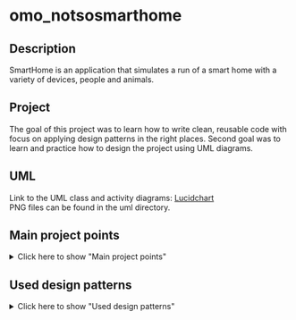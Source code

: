 # omo_notsosmarthome

## Description
SmartHome is an application that simulates a run of a smart home with a variety of devices, people and animals.

## Project
The goal of this project was to learn how to write clean, reusable code with focus on applying design patterns in the right places. Second goal was to learn and practice how to design the project using UML diagrams.

## UML
Link to the UML class and activity diagrams: [Lucidchart](https://lucid.app/lucidchart/97bc368b-4599-4722-bebf-889dc40d96a2/edit?viewport_loc=-299%2C-534%2C4588%2C2270%2CdvQ3cUOME~3G&invitationId=inv_2f3fb955-21bf-4c51-94fb-bdb629ff5503)
<br/>PNG files can be found in the uml directory.

## Main project points
<details><summary>Click here to show "Main project points"</summary>
<br/>

F1. Entity se kterými pracujeme je dům, okno (+ venkovní žaluzie), patro v domu, senzor, zařízení (=spotřebič), osoba, auto, kolo, domácí zvíře jiného než hospodářského typu, plus libovolné další entity

- tridy House, Floor, Room, Window, Sensor, Device, Vehicle, Person, Animal
___
F2. Jednotlivá zařízení v domu mají API na ovládání. Zařízení mají stav, který lze měnit pomocí API na jeho ovládání. Akce z API jsou použitelné podle stavu zařízení.

- trida DeviceController
- Device ma tri mozne stavy - on/off/idle mezi kterymi jde prepinat pomoci kontroleru. Toto je brano jako event a nasledne je to zapsano do Event reportu
- Device ma take promennou lifespan ktera kdyz klesne na hodnotu 0, tak se zarizeni rozbije a musi byt opraveno predtim, nez bude znovu pouzito

___
F3. Spotřebiče mají svojí spotřebu v aktivním stavu, idle stavu, vypnutém stavu

- tridy Consumption a ConsumptionData
- trida Consumption v sobe drzi inforrmace o tom kolik zarizeni bere vody, plynu a elektriny + kazde zarizeni ma jinou spotrebu podle toho v jakem je zrovna stavu (on/off/idle)
- trida ConsumptionData je kontejner na sber celkove spotreby zarizeni (s casem se zvetsuje pokud neni zarizeni vypnute)
 
___
F4. Jednotlivá zařízení mají API na sběr dat o tomto zařízení. O zařízeních sbíráme data jako spotřeba elektřiny, plynu, vody a funkčnost (klesá lineárně s časem)

- spotreba popsana v bodu F3 (trida ConsumptionData v Device)
- funkcnost je popsana v bodu F1 (promenna lifespan v Device)

___
F5. Jednotlivé osoby a zvířata mohou provádět aktivity(akce), které mají nějaký efekt na zařízení nebo jinou osobu. Např. Plynovy_kotel_1[oteverny_plyn] + Otec.zavritPlyn(plynovy_kotel_1) -> Plynovy_kotel_1[zavreny_plyn].

- zarizeni a vozidla (Device a Vehicle extendi Accessory) maji metody use() a stopUsing()
- metoda use() dela u kazdeho zarizeni vhodnou akci + u nekterych devices to zmeni stav pokud by to tak bylo i v realnem zivote
- metoda use() u vozidel (napr auto, kolo, snowboard) ho pouze pouziji a je to povazovano za venkovni aktivitu

___
F6. Jednotlivá zařízení a osoby se v každém okamžiku vyskytují v jedné místnosti (pokud nesportují) a náhodně generují eventy (eventem může být důležitá informace a nebo alert)

- osoby a zvirata se behem simulace nahodne pohybuji z pokoje do pokoje a v kazdem pokoji zvoli nejakou lumparnu kterou udelaji (ktery device pouzijou a na jak dlouho ho pouzijou)
- toto vzdy vygeneruje aktivitu ktera je nasledne zapsana do ActivityAndUsage reportu

___
F7. Eventy jsou přebírány a odbavovány vhodnou osobou (osobami) nebo zařízením (zařízeními).

- zarizeni se mohou rozbit, to vygeneruje event, ktery je zapsan do EventReportu a zaroven na toto reaguje osoba tim poverena. Detailneji je toto popsane v bodu F9.
- s nejakou sanci take muze nastat nejaky externi event (napr fouka vitr, vypadnou pojistky). Zarizeni vhodne reaguji na tyto eventy (napr vsechny zaluzie se vytahnou). Toto je obstarano senzory WindSensor, CircuitBreakerSensor

___
F8. Vygenerování reportů

- tridy HouseConfigReport, EventReport, ActivityAndUsageReport a ConsumptionReport
- HouseConfig report se vytvori po vybudovani domu
- EventReport, ActivityAndUsageReport a ConsumptionReport se vsechny vytvori po dobehnuti simulace

___
F9. Při rozbití zařízení musí obyvatel domu prozkoumat dokumentaci k zařízení - najít záruční list, projít manuál na opravu a provést nápravnou akcí (např. Oprava svépomocí, koupě nového atd.). Manuály zabírají mnoho místa a trvá dlouho než je najdete. Hint: Modelujte jako jednoduché akce ...dokumentace je přístupná jako proměnná přímo v zařízení, nicméně se dotahuje až, když je potřeba.

- pokud se zarizeni rozbije, tak je upozornen clovek ktery je k tomuto zarizeni pridan/pripojen/attachnut a pokusi se ho opravit
- Kazdy clen rodiny ma urcitou hranici co dokaze a co nedokaze opravit
- V pripade, ze to dana osoba dokaze opravit, tak to opravi, pokud to nedokaze, tak zavola nekoho jineho z rodiny
- Pokud to nedokaze opravit nikdo z rodiny, tak je zavolan opravar (handyman), ktery to opravi.

___
F10. Rodina je aktivní a volný čas tráví zhruba v poměru (50% používání spotřebičů v domě a 50% sport kdy používá sportovní náčiní kolo nebo lyže). Když není volné zařízení nebo sportovní náčiní, tak osoba čeká.

- osoby maji 50% sanci ze pouziji nejake vozidlo (auto kolo snowboard atd) coz je povazovano za venkovni aktivitu a 50% sanci ze pouziji nejake zarizeni. Pokud jsou vsechna zarizeni a vozidla obsazena, tak osoba ceka nez se neco uvolni.
- zvirata mohou pouzivat pouze zarizeni jim urcena (napr smartAnimalFeeder) a nemohou pouzivat vozidla.
</details>


## Used design patterns
<details><summary>Click here to show "Used design patterns"</summary>
<br/>

1. Strategy

- tridy ConsumptionStrategy, OnConsumptionStrategy, OffConsumptionStrategy a IdleConsumptionStrategy
- strategy jsme pouzili u sberu spotreby u zarizeni. Mame on/off/idle strategy, mezi kterymi jde prepinat a podle toho se nacita celkova spotreba zarizeni

---

2. Builder

- trida HouseBuilder
- pouzity pri stavbe domu

---

3. Observer


1) 

- interface DeviceObserver a DeviceObservableSubject
- trida Person implementuje DeviceObserver
- trida Device implementuje DeviceObservableSubject
- pouzity na reagovani na eventy vygenerovane zarizenimi -\> zarizeni se rozbije a nekdo ho dojde opravit

2) 

- interface SensorObserver a SensorObservableSubject
- trida DeviceController implementuje SensorObserver
- trida Sensor implementuje SensorObservableSubject
- pouzity na reagovani na eventy vygenerovane senzory -\> vypadnou pojistky a vsechna zarizeni se vypnou

---

4. Facade

- tridy Device a DeviceController
- pouzity jako APIcko pro device

---

5. Singleton

- tridy HouseConfigReport, ConsumptionReport, EventReport, ActivityAndUsageReport

---

6. ChainOfResponsibility

- interface RepairChainOfResponsibilityHandler
- trida Person implemetuje RepairChainOfResponsibilityHandler
- pouzito pri opravovani rozbitych zarizeni. Kdyz to nedokazu opravit ja, tak zavolam nekoho kdo ma vetsi opravovaci schopnost nez ja.

---

7. Stream (mate to v zadani napsane jako pattern)

- rozhazeno vsude mozne v kodu kde to bylo vhodne
</details>



